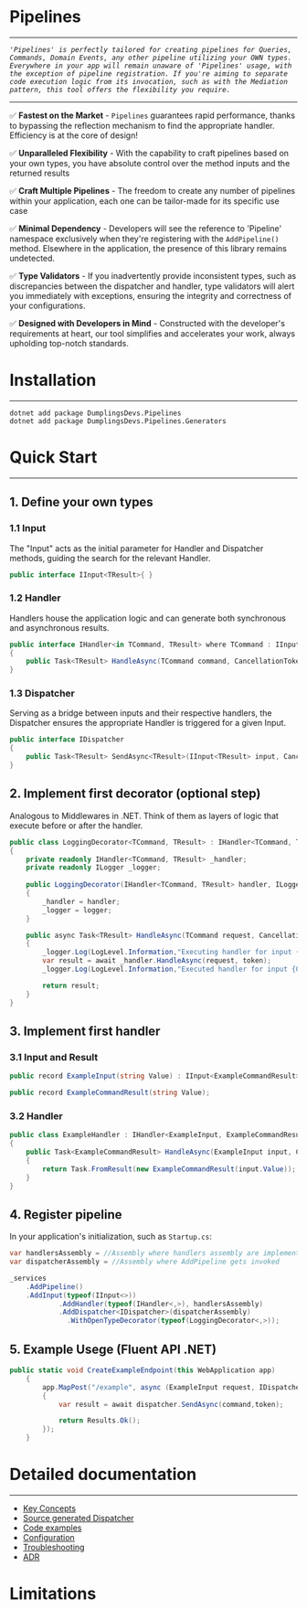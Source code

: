# Pipelines
------


<i>```'Pipelines' is perfectly tailored for creating pipelines for Queries, Commands, Domain Events, any other pipeline utilizing your OWN types. Everywhere in your app will remain unaware of 'Pipelines' usage, with the exception of pipeline registration. If you're aiming to separate code execution logic from its invocation, such as with the Mediation pattern, this tool offers the flexibility you require.```</i>

----

✅ <b>Fastest on the Market</b> - `Pipelines` guarantees rapid performance, thanks to bypassing the reflection mechanism to find the appropriate handler. Efficiency is at the core of design!

✅ <b>Unparalleled Flexibility</b> - With the capability to craft pipelines based on your own types, you have absolute control over the method inputs and the returned results 

✅ <b>Craft Multiple Pipelines</b> - The freedom to create any number of pipelines within your application, each one can be tailor-made for its specific use case

✅ <b>Minimal Dependency</b> - Developers will see the reference to 'Pipeline' namespace exclusively when they're registering with the `AddPipeline()` method. Elsewhere in the application, the presence of this library remains undetected.

✅ <b>Type Validators</b> - If you inadvertently provide inconsistent types, such as discrepancies between the dispatcher and handler, type validators will alert you immediately with exceptions, ensuring the integrity and correctness of your configurations.

✅ <b>Designed with Developers in Mind</b> - Constructed with the developer's requirements at heart, our tool simplifies and accelerates your work, always upholding top-notch standards.

# Installation
----
```
dotnet add package DumplingsDevs.Pipelines
dotnet add package DumplingsDevs.Pipelines.Generators
```

# Quick Start
---- 
## 1. Define your own types

### 1.1 Input 

The "Input" acts as the initial parameter for Handler and Dispatcher methods, guiding the search for the relevant Handler.

```cs
public interface IInput<TResult>{ }
```

### 1.2 Handler
Handlers house the application logic and can generate both synchronous and asynchronous results.

```cs
public interface IHandler<in TCommand, TResult> where TCommand : IInput<TResult>
{
    public Task<TResult> HandleAsync(TCommand command, CancellationToken token);
}
```

### 1.3 Dispatcher
Serving as a bridge between inputs and their respective handlers, the Dispatcher ensures the appropriate Handler is triggered for a given Input.

```cs
public interface IDispatcher
{
    public Task<TResult> SendAsync<TResult>(IInput<TResult> input, CancellationToken token);
}
```


## 2. Implement first decorator (optional step)
Analogous to Middlewares in .NET. Think of them as layers of logic that execute before or after the handler.

```cs
public class LoggingDecorator<TCommand, TResult> : IHandler<TCommand, TResult> where TCommand : IInput<TResult>
{
    private readonly IHandler<TCommand, TResult> _handler;
    private readonly ILogger _logger;
    
    public LoggingDecorator(IHandler<TCommand, TResult> handler, ILogger logger)
    {
        _handler = handler;
        _logger = logger;
    }

    public async Task<TResult> HandleAsync(TCommand request, CancellationToken token)
    {
        _logger.Log(LogLevel.Information,"Executing handler for input {0}", typeof(TCommand));
        var result = await _handler.HandleAsync(request, token);
        _logger.Log(LogLevel.Information,"Executed handler for input {0}", typeof(TCommand));

        return result;
    }
}
```

## 3. Implement first handler

### 3.1 Input and Result

```cs
public record ExampleInput(string Value) : IInput<ExampleCommandResult>;

public record ExampleCommandResult(string Value);
```

### 3.2 Handler 
```cs
public class ExampleHandler : IHandler<ExampleInput, ExampleCommandResult>
{
    public Task<ExampleCommandResult> HandleAsync(ExampleInput input, CancellationToken token)
    {
        return Task.FromResult(new ExampleCommandResult(input.Value));
    }
}
```
## 4. Register pipeline
In your application's initialization, such as `Startup.cs`:

```cs
var handlersAssembly = //Assembly where handlers assembly are implemented
var dispatcherAssembly = //Assembly where AddPipeline gets invoked

_services
    .AddPipeline()
    .AddInput(typeof(IInput<>))
            .AddHandler(typeof(IHandler<,>), handlersAssembly)
            .AddDispatcher<IDispatcher>(dispatcherAssembly)
              .WithOpenTypeDecorator(typeof(LoggingDecorator<,>));

```

## 5. Example Usege (Fluent API .NET)

```cs
public static void CreateExampleEndpoint(this WebApplication app)
    {
        app.MapPost("/example", async (ExampleInput request, IDispatcher dispatcher, CancellationToken token) =>
        {
            var result = await dispatcher.SendAsync(command,token);

            return Results.Ok();
        });
    }
```


# Detailed documentation
------
- [Key Concepts](docs/key_concepts.md)
- [Source generated Dispatcher](docs/dispatcher_source_generator.md)
- [Code examples](docs/code_examples.md)
- [Configuration](docs/configuration.md)
- [Troubleshooting](docs/troubleshooting.md)
- [ADR](docs/adr.md)

# Limitations


